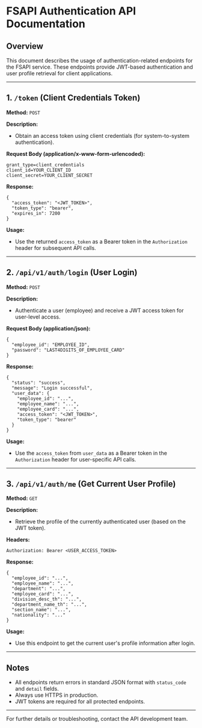 # FSAPI Authentication API Documentation

## Overview
This document describes the usage of authentication-related endpoints for the FSAPI service. These endpoints provide JWT-based authentication and user profile retrieval for client applications.

---

## 1. `/token` (Client Credentials Token)

**Method:** `POST`

**Description:**
- Obtain an access token using client credentials (for system-to-system authentication).

**Request Body (application/x-www-form-urlencoded):**
```
grant_type=client_credentials
client_id=YOUR_CLIENT_ID
client_secret=YOUR_CLIENT_SECRET
```

**Response:**
```
{
  "access_token": "<JWT_TOKEN>",
  "token_type": "bearer",
  "expires_in": 7200
}
```

**Usage:**
- Use the returned `access_token` as a Bearer token in the `Authorization` header for subsequent API calls.

---

## 2. `/api/v1/auth/login` (User Login)

**Method:** `POST`

**Description:**
- Authenticate a user (employee) and receive a JWT access token for user-level access.

**Request Body (application/json):**
```
{
  "employee_id": "EMPLOYEE_ID",
  "password": "LAST4DIGITS_OF_EMPLOYEE_CARD"
}
```

**Response:**
```
{
  "status": "success",
  "message": "Login successful",
  "user_data": {
    "employee_id": "...",
    "employee_name": "...",
    "employee_card": "...",
    "access_token": "<JWT_TOKEN>",
    "token_type": "bearer"
  }
}
```

**Usage:**
- Use the `access_token` from `user_data` as a Bearer token in the `Authorization` header for user-specific API calls.

---

## 3. `/api/v1/auth/me` (Get Current User Profile)

**Method:** `GET`

**Description:**
- Retrieve the profile of the currently authenticated user (based on the JWT token).

**Headers:**
```
Authorization: Bearer <USER_ACCESS_TOKEN>
```

**Response:**
```
{
  "employee_id": "...",
  "employee_name": "...",
  "department": "...",
  "employee_card": "...",
  "division_desc_th": "...",
  "department_name_th": "...",
  "section_name": "...",
  "nationality": "..."
}
```

**Usage:**
- Use this endpoint to get the current user's profile information after login.

---

## Notes
- All endpoints return errors in standard JSON format with `status_code` and `detail` fields.
- Always use HTTPS in production.
- JWT tokens are required for all protected endpoints.

---

For further details or troubleshooting, contact the API development team.

